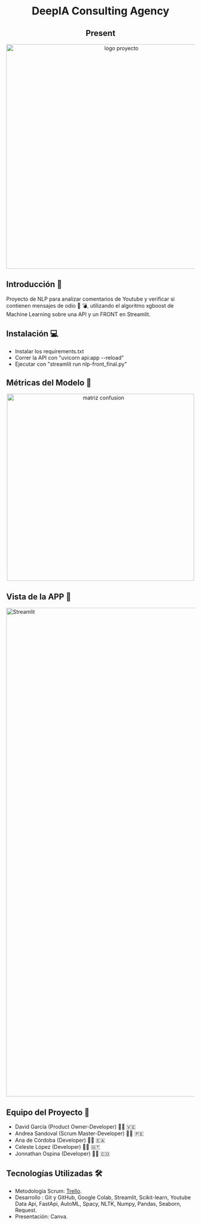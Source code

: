 <h1 align ="center"> DeepIA Consulting Agency </h1>

<h2 align="center"> Present </h2>

<p align = "center">
	 <img src="https://user-images.githubusercontent.com/74676901/207125726-f8541518-ab9a-43b5-afd7-a6e13708d05c.png" alt="logo proyecto" height=”600”       width=600” style= "text-align: center"> 
   
</p>

## Introducción 🔮

Proyecto de NLP para analizar comentarios de Youtube y verificar si contienen mensajes de odio 📡 💣, utilizando el algoritmo xgboost de Machine Learning sobre una API y un FRONT en Streamlit.

## Instalación  💻 
- Instalar los requirements.txt    
- Correr la API con "uvicorn api:app --reload"  
- Ejecutar con "streamlit run nlp-front_final.py"   

## Métricas del Modelo 👾

<p align = "center">
	 <img src="https://user-images.githubusercontent.com/74676901/207124917-e5ed968c-9ab6-4401-a826-fcbc6da64ae2.png" alt="matriz confusion" height=”500”       width=500”>
</p>



## Vista de la APP 📲

<img width="1306" alt="Streamlit" src="https://user-images.githubusercontent.com/97572313/207042098-29eec8e1-9fcc-4a3d-8b2c-74cd847d639f.png">

## Equipo del Proyecto 🤖

- David García (Product Owner-Developer) 👨‍💻 🇻🇪  
- Andrea Sandoval (Scrum Master-Developer) 👩‍💻 🇵🇪  
- Ana de Córdoba (Developer) 👩‍💻 🇪🇦  
- Celeste López (Developer) 👩‍💻 🇬🇹  
- Jonnathan Ospina (Developer) 👨‍💻 🇨🇴  


## Tecnologías Utilizadas 🛠

- Metodología Scrum: <a href="https://discord.com/channels/1045324348984148008/1045324348984148011/1051830796144619520"> Trello</a>.  
- Desarrollo : Git y GitHub, Google Colab, Streamlit, Scikit-learn, Youtube Data Api, FastApi, AutoML, Spacy, NLTK, Numpy, Pandas, Seaborn, Request.  
- Presentación: Canva.  


